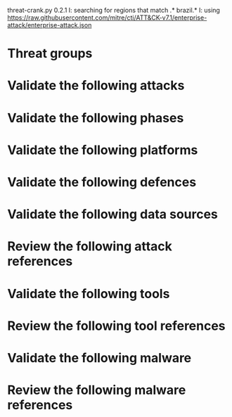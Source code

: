 threat-crank.py 0.2.1
I: searching for regions that match .* brazil.*
I: using https://raw.githubusercontent.com/mitre/cti/ATT&CK-v7.1/enterprise-attack/enterprise-attack.json
# Threat groups


# Validate the following attacks


# Validate the following phases


# Validate the following platforms


# Validate the following defences


# Validate the following data sources


# Review the following attack references


# Validate the following tools


# Review the following tool references


# Validate the following malware


# Review the following malware references


